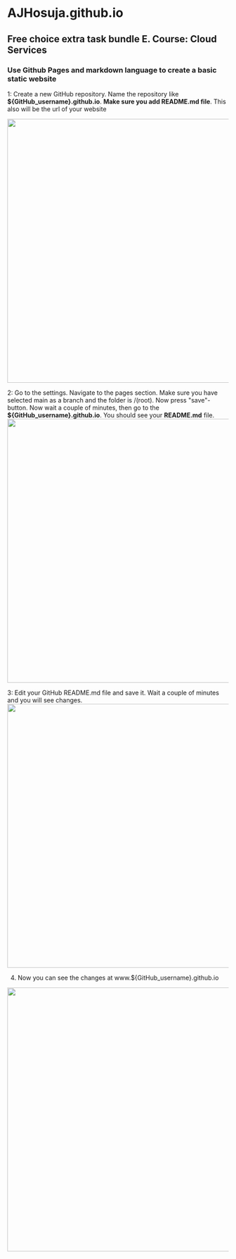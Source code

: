 # AJHosuja.github.io
## Free choice extra task bundle E. Course: Cloud Services

### Use Github Pages and markdown language to create a basic static website

1: Create a new GitHub repository. Name the repository like **${GitHub_username}.github.io**. **Make sure you add README.md file**. This also will be the url of your website


<img src="https://user-images.githubusercontent.com/93617192/193445625-a11fcd07-3cf9-4cdd-b844-f7744ab7ae7f.png" width="600">

2: Go to the settings. Navigate to the pages section. Make sure you have selected main as a branch and the folder is /(root). Now press "save"-button. Now wait a couple of minutes, then go to the **${GitHub_username}.github.io**. You should see your **README.md** file.
<img src="https://user-images.githubusercontent.com/93617192/193445999-b0ba77c7-01af-49c8-b694-803ee4627c55.png" width="600">

3: Edit your GitHub README.md file and save it. Wait a couple of minutes and you will see changes.
<img src="https://user-images.githubusercontent.com/93617192/193446313-bb066760-b51b-4494-a6d4-59daea62b0a6.png" width="600">

4. Now you can see the changes at www.${GitHub_username}.github.io


<img src="https://user-images.githubusercontent.com/93617192/193447187-60b60ee8-b2ff-494f-9f48-9ee0e9239f39.png" width="600">
